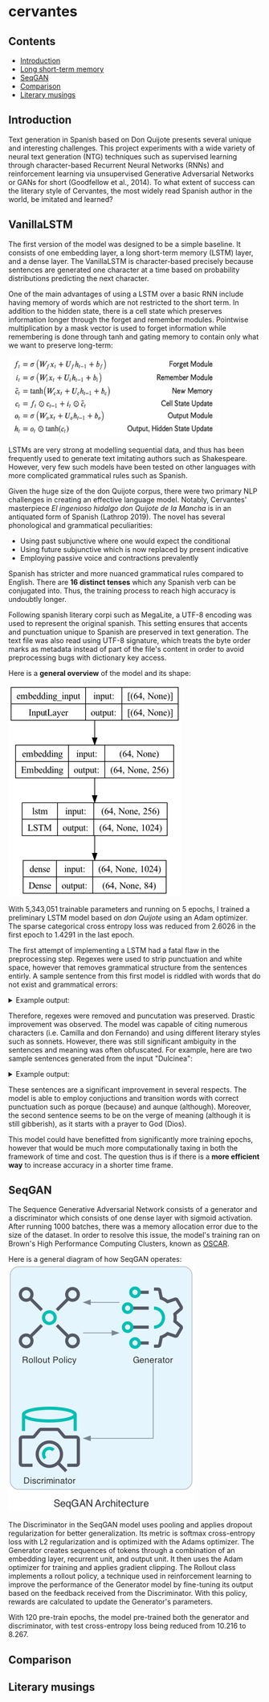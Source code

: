 # cervantes

## Contents
- [Introduction](#introduction)
- [Long short-term memory](#vanillalstm)
- [SeqGAN](#seqGAN)
- [Comparison](#comparison)
- [Literary musings](#literary-musings)

## Introduction

Text generation in Spanish based on Don Quijote presents several unique and interesting challenges. This project experiments with a wide variety of neural text generation (NTG) techniques such as supervised learning through character-based Recurrent Neural Networks (RNNs) and reinforcement learning via unsupervised Generative Adversarial Networks or GANs for short (Goodfellow et al., 2014). To what extent of success can the literary style of Cervantes, the most widely read Spanish author in the world, be imitated and learned?

## VanillaLSTM

The first version of the model was designed to be a simple baseline. It consists of one embedding layer, a long short-term memory (LSTM) layer, and a dense layer. The VanillaLSTM is character-based precisely because sentences are generated one character at a time based on probability distributions predicting the next character.

One of the main advantages of using a LSTM over a basic RNN include having memory of words which are not restricted to the short term. In addition to the hidden state, there is a cell state which preserves information longer through the forget and remember modules. Pointwise multiplication by a mask vector is used to forget information while remembering is done through tanh and gating memory to contain only what we want to preserve long-term:

<img src="images/LSTM.png" width="420px" height="160px">

LSTMs are very strong at modelling sequential data, and thus has been frequently used to generate text imitating authors such as Shakespeare. However, very few such models have been tested on other languages with more complicated grammatical rules such as Spanish.

Given the huge size of the don Quijote corpus, there were two primary NLP challenges in creating an effective language model. Notably, Cervantes' masterpiece *El ingenioso hidalgo don Quijote de la Mancha* is in an antiquated form of Spanish (Lathrop 2019). The novel has several phonological and grammatical peculiarities:
- Using past subjunctive where one would expect the conditional
- Using future subjunctive which is now replaced by present indicative
- Employing passive voice and contractions prevalently

Spanish has stricter and more nuanced grammatical rules compared to English. There are **16 distinct tenses** which any Spanish verb can be conjugated into. Thus, the training process to reach high accuracy is undoubtly longer.

Following spanish literary corpi such as MegaLite, a UTF-8 encoding was used to represent the original spanish. This setting ensures that accents and punctuation unique to Spanish are preserved in text generation. The text file was also read using UTF-8 signature, which treats the byte order marks as metadata instead of part of the file's content in order to avoid preprocessing bugs with dictionary key access. 

Here is a **general overview** of the model and its shape:

![example model](images/model.png)

With 5,343,051 trainable parameters and running on 5 epochs, I trained a preliminary LSTM model based on *don Quijote* using an Adam optimizer. The sparse categorical cross entropy loss was reduced from 2.6026 in the first epoch to 1.4291 in the last epoch. 

The first attempt of implementing a LSTM had a fatal flaw in the preprocessing step. Regexes were used to strip punctuation and white space, however that removes grammatical structure from the sentences entirly. A sample sentence from this first model is riddled with words that do not exist and grammatical errors:

<details>
  <summary>Example output:</summary>
  
  >```don Quijote Cara dijo era la capa Parciliente si posaría de dresa ser por pencallero para de Harái yuque exegormambién en la cual me dejando exa yacio dijo dichos Espora que esaba harto que él cura son descuy saliado azóna aquellos que darllera Lazandí con la crietpa.```

</details>

Therefore, regexes were removed and puncutation was preserved. Drastic improvement was observed. The model was capable of citing numerous characters (i.e. Camilla and don Fernando) and using different literary styles such as sonnets. However, there was still significant ambiguity in the sentences and meaning was often obfuscated. For example, here are two sample sentences generated from the input "Dulcinea":

<details>
  <summary>Example output:</summary>
  
  >```Dulcinea que de su risponde, porque el camino como un canse nibes del triendo en cielto, simprino moy de las humándoles, verían y heráspanto.```
  
  > ```Dulcinea dice: Dios hecha hejor donde galer la emparte y mifar se decernas, aunque natura de otras nicús mantas destas de aligaron.```

</details>

These sentences are a significant improvement in several respects. The model is able to employ conjuctions and transition words with correct punctuation such as porque (because) and aunque (although). Moreover, the second sentence seems to be on the verge of meaning (although it is still gibberish), as it starts with a prayer to God (Dios).

This model could have benefitted from significantly more training epochs, however that would be much more computationally taxing in both the framework of time and cost. The question thus is if there is a **more efficient way** to increase accuracy in a shorter time frame.

## SeqGAN

The Sequence Generative Adversarial Network consists of a generator and a discriminator which consists of one dense layer with sigmoid activation. After running 1000 batches, there was a memory allocation error due to the size of the dataset. In order to resolve this issue, the model's training ran on Brown's High Performance Computing Clusters, known as [OSCAR](https://docs.ccv.brown.edu/oscar/).

Here is a general diagram of how SeqGAN operates:
![SeqGAN model](images/seqgan.png)

The Discriminator in the SeqGAN model uses pooling and applies dropout regularization for better generalization. Its metric is softmax cross-entropy loss with L2 regularization and is optimized with the Adams optimizer. The Generator creates sequences of tokens through a combination of an embedding layer, recurrent unit, and output unit. It then uses the Adam optimizer for training and applies gradient clipping. The Rollout class implements a rollout policy, a technique used in reinforcement learning to improve the performance of the Generator model by fine-tuning its output based on the feedback received from the Discriminator. With this policy, rewards are calculated to update the Generator's parameters.

With 120 pre-train epochs, the model pre-trained both the generator and discriminator, with test cross-entropy loss being reduced from 10.216 to 8.267.

## Comparison

## Literary musings


